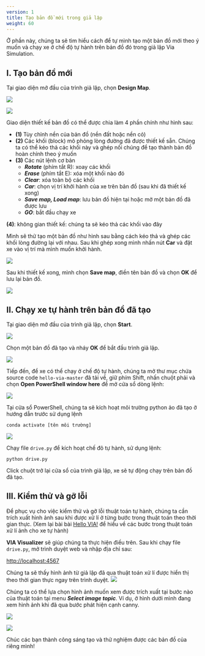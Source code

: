 ```yaml
---
version: 1
title: Tạo bản đồ mới trong giả lập
weight: 60
---
```


Ở phần này, chúng ta sẽ tìm hiểu cách để tự mình tạo một bản đồ mới theo ý muốn và chạy xe ở chế độ tự hành trên bản đồ đó trong giả lập Via Simulation.
## I. Tạo bản đồ mới

Tại giao diện mở đầu của trình giả lập, chọn **Design Map**.

![](uBV7NcQ.png)

![](DhToNKd.png)

Giao diện thiết kế bản đồ có thể được chia làm 4 phần chính như hình sau:

- **(1)** Tùy chỉnh nền của bản đồ (nền đất hoặc nền cỏ)
- **(2)** Các khối (block) mô phỏng lòng đường đã được thiết kế sẵn. Chúng ta có thể kéo thả các khối này và ghép nối chúng để tạo thành bản đồ hoàn chỉnh theo ý muốn
- **(3)** Các nút lệnh cơ bản
    - ***Rotate*** (phím tắt R): xoay các khối
    - ***Erase*** (phím tắt E): xóa một khối nào đó
    - ***Clear***: xóa toàn bộ các khối
    - ***Car***: chọn vị trí khởi hành của xe trên bản đồ (sau khi đã thiết kế xong)
    - ***Save map, Load map***: lưu bản đồ hiện tại hoặc mở một bản đồ đã được lưu
    - ***GO***: bắt đầu chạy xe

**(4)**: không gian thiết kế: chúng ta sẽ kéo thả các khối vào đây

Mình sẽ thử tạo một bản đồ như hình sau bằng cách kéo thả và ghép các khối lòng đường lại với nhau. Sau khi ghép xong mình nhấn nút **Car** và đặt xe vào vị trí mà mình muốn khởi hành.

![](rQUs05m.png)

Sau khi thiết kế xong, mình chọn **Save map**, điền tên bản đồ và chọn **OK** để lưu lại bản đồ.

![](kPTX6KW.png)

## II. Chạy xe tự hành trên bản đồ đã tạo

Tại giao diện mở đầu của trình giả lập, chọn **Start**.

![](uBV7NcQ.png)

Chọn một bản đồ đã tạo và nháy **OK** để bắt đầu trình giả lập.

![](7E0Qu8N.png)

Tiếp đến, để xe có thể chạy ở chế độ tự hành, chúng ta mở thư mục chứa source code `hello-via-master` đã tải về, giữ phím Shift, nhấn chuột phải và chọn **Open PowerShell window here** để mở cửa sổ dòng lệnh:

![](KkGRJlb.png)

Tại cửa sổ PowerShell, chúng ta sẽ kích hoạt môi trường python ảo đã tạo ở hướng dẫn trước sử dụng lệnh

```
conda activate [tên môi trường]
```

![](ooE0lNN.png)

Chạy file `drive.py` để kích hoạt chế đô tự hành, sử dụng lệnh:

```
python drive.py
```

Click chuột trở lại cửa sổ của trình giả lập, xe sẽ tự động chạy trên bản đồ đã tạo.

## III. Kiểm thử và gỡ lỗi

Để phục vụ cho việc kiểm thử và gỡ lỗi thuật toán tự hành, chúng ta cần trích xuất hình ảnh sau khi được xử lí ở từng bước trong thuật toán theo thời gian thực. (Xem lại bài bài [Hello VIA!](/vi/docs/getting-started/hello-via/) để hiểu về các bước trong thuật toán xử lí ảnh cho xe tự hành)

**VIA Visualizer** sẽ giúp chúng ta thực hiện điều trên. Sau khi chạy file `drive.py`, mở trình duyệt web và nhập địa chỉ sau:

[http://localhost:4567](http://localhost:4567)

Chúng ta sẽ thấy hình ảnh từ giả lập đã qua thuật toán xử lí được hiển thị theo thời gian thực ngay trên trình duyệt.
![](mkKweCp.png)

Chúng ta có thể lựa chọn hình ảnh muốn xem được trích xuất tại bước nào của thuật toán tại menu ***Select image topic***. Ví dụ, ở hình dưới mình đang xem hình ảnh khi đã qua bước phát hiện cạnh canny.

![](skJkCVX.png)

![](V9BRMhS.png)

Chúc các bạn thành công sáng tạo và thử nghiệm được các bản đồ của riêng mình!


